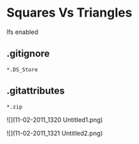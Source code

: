 # Squares Vs Triangles

lfs enabled

## .gitignore
```
*.DS_Store
```

## .gitattributes
```
*.zip
```

![](11-02-2011_1320 Untitled1.png)

![](11-02-2011_1321 Untitled2.png)
